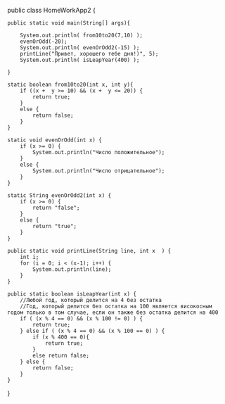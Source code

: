 public class HomeWorkApp2 {

    public static void main(String[] args){

        System.out.println( from10to20(7,10) );
        evenOrOdd(-20);
        System.out.println( evenOrOdd2(-15) );
        printLine("Привет, хорошего тебе дня!)", 5);
        System.out.println( isLeapYear(400) );

    }

    static boolean from10to20(int x, int y){
        if ((x +  y >= 10) && (x +  y <= 20)) {
            return true;
        }
        else {
            return false;
        }
    }

    static void evenOrOdd(int x) {
        if (x >= 0) {
            System.out.println("Число положительное");
        }
        else {
            System.out.println("Число отрицательное");
        }
    }

    static String evenOrOdd2(int x) {
        if (x >= 0) {
            return "false";
        }
        else {
            return "true";
        }
    }

    public static void printLine(String line, int x  ) {
        int i;
        for (i = 0; i < (x-1); i++) {
            System.out.println(line);
        }
    }

    public static boolean isLeapYear(int x) {
        //Любой год, который делится на 4 без остатка
        //Год, который делится без остатка на 100 является високосным годом только в том случае, если он также без остатка делится на 400
        if ( (x % 4 == 0) && (x % 100 != 0) ) {
            return true;
        } else if ( (x % 4 == 0) && (x % 100 == 0) ) {
            if (x % 400 == 0){
                return true;
            }
            else return false;
        } else {
            return false;
        }
    }
}


